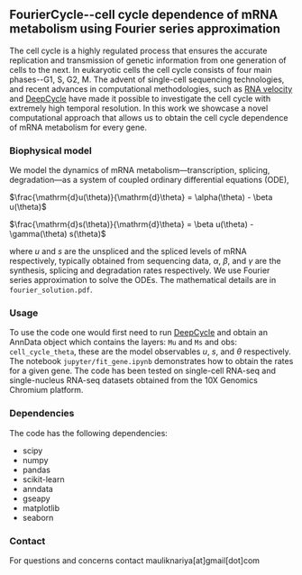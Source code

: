 ## FourierCycle--cell cycle dependence of mRNA metabolism using Fourier series approximation
The cell cycle is a highly regulated process that ensures the accurate replication and transmission of genetic information from one generation of cells to the next. In eukaryotic cells the cell cycle consists of four main phases--G1, S, G2, M. The advent of single-cell sequencing technologies, and recent advances in computational methodologies, such as [RNA velocity](http://velocyto.org/) and [DeepCycle](https://github.com/andreariba/DeepCycle) have made it possible to investigate the cell cycle with extremely high temporal resolution. In this work we showcase a novel computational approach that allows us to obtain the cell cycle dependence of mRNA metabolism for every gene.

### Biophysical model
We model the dynamics of mRNA metabolism—transcription, splicing, degradation—as a system of coupled ordinary differential equations (ODE),

$\frac{\mathrm{d}u(\theta)}{\mathrm{d}\theta} = \alpha(\theta) - \beta u(\theta)$

$\frac{\mathrm{d}s(\theta)}{\mathrm{d}\theta} = \beta u(\theta) - \gamma(\theta) s(\theta)$

where $u$ and $s$ are the unspliced and the spliced levels of mRNA respectively, typically obtained from sequencing data, $\alpha$, $\beta$, and $\gamma$ are the synthesis, splicing and degradation rates respectively. We use Fourier series approximation to solve the ODEs. The mathematical details are in `fourier_solution.pdf`.

### Usage
To use the code one would first need to run [DeepCycle](https://github.com/andreariba/DeepCycle) and obtain an AnnData object which contains the layers: `Mu` and `Ms` and obs: `cell_cycle_theta`, these are the model observables $u$, $s$, and $\theta$ respectively. The notebook `jupyter/fit_gene.ipynb` demonstrates how to obtain the rates for a given gene. The code has been tested on single-cell RNA-seq and single-nucleus RNA-seq datasets obtained from the 10X Genomics Chromium platform.

### Dependencies
The code has the following dependencies:
* scipy
* numpy
* pandas
* scikit-learn
* anndata
* gseapy
* matplotlib
* seaborn

### Contact
For questions and concerns contact mauliknariya[at]gmail[dot]com
